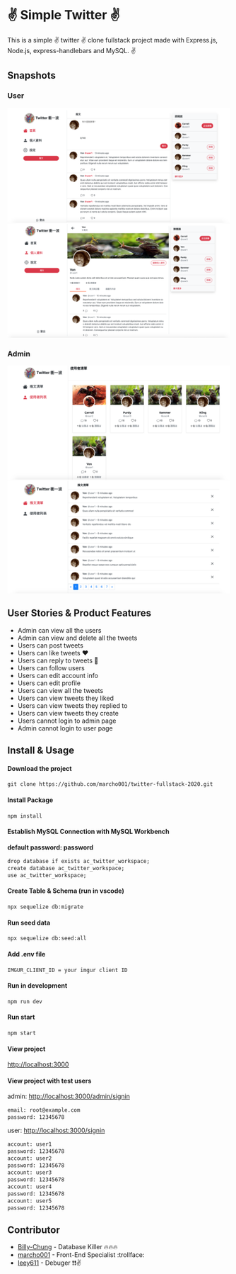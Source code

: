 # :v: Simple Twitter :v:

This is a simple :v: twitter :v: clone fullstack project made with Express.js, Node.js, express-handlebars and MySQL. :v:

## Snapshots

### User

![image alt](./images/hometweets.png)
![image alt](./images/userpage.png)

### Admin

![image alt](./images/adminusers.png)
![image alt](./images/admintweets.png)

## User Stories & Product Features

- Admin can view all the users
- Admin can view and delete all the tweets
- Users can post tweets
- Users can like tweets :heart:
- Users can reply to tweets :speech_balloon:
- Users can follow users
- Users can edit account info
- Users can edit profile
- Users can view all the tweets
- Users can view tweets they liked
- Users can view tweets they replied to
- Users can view tweets they create
- Users cannot login to admin page
- Admin cannot login to user page

## Install & Usage

#### Download the project

```
git clone https://github.com/marcho001/twitter-fullstack-2020.git
```

#### Install Package

```
npm install
```

#### Establish MySQL Connection with MySQL Workbench

**default password: password**

```
drop database if exists ac_twitter_workspace;
create database ac_twitter_workspace;
use ac_twitter_workspace;
```

#### Create Table & Schema (run in vscode)

```
npx sequelize db:migrate
```

#### Run seed data

```
npx sequelize db:seed:all
```

#### Add .env file

```
IMGUR_CLIENT_ID = your imgur client ID
```

#### Run in development

```
npm run dev
```

#### Run start

```
npm start
```

#### View project

[http://localhost:3000](http://localhost:3000)

#### View project with test users

admin: [http://localhost:3000/admin/signin](http://localhost:3000/admin/sign)

```
email: root@example.com
password: 12345678
```

user: [http://localhost:3000/signin](http://localhost:3000/signin)

```
account: user1
password: 12345678
account: user2
password: 12345678
account: user3
password: 12345678
account: user4
password: 12345678
account: user5
password: 12345678
```

## Contributor

- [Billy-Chung](https://github.com/Billy-Chung) - Database Killer :fire::fire::fire:
- [marcho001](https://github.com/marcho001) - Front-End Specialist :trollface:
- [leey611](https://github.com/leey611) - Debuger :exclamation::exclamation::v:
